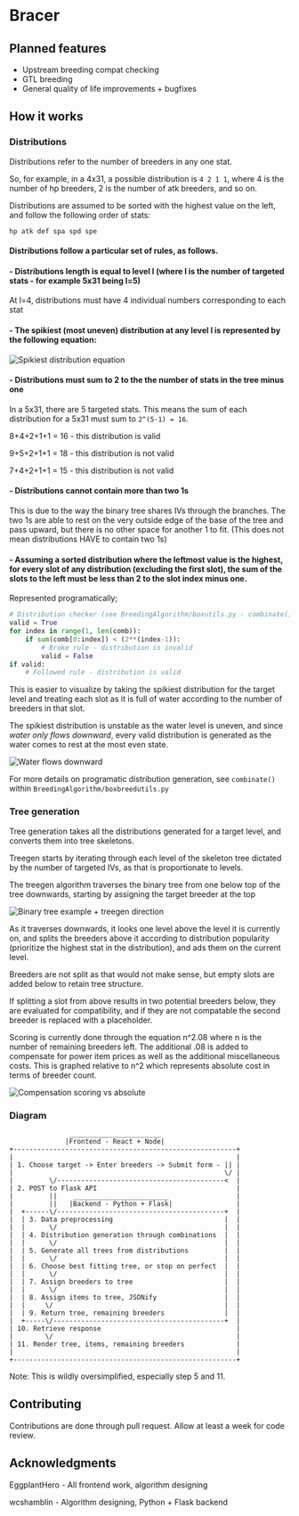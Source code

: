 # Bracer

## Planned features

- Upstream breeding compat checking
- GTL breeding
- General quality of life improvements + bugfixes

## How it works

### Distributions
Distributions refer to the number of breeders in any one stat.

So, for example, in a 4x31, a possible distribution is `4 2 1 1`, where 4 is the number of hp breeders, 2 is the number of atk breeders, and so on.

Distributions are assumed to be sorted with the highest value on the left, and follow the following order of stats:

`hp atk def spa spd spe`


#### Distributions follow a particular set of rules, as follows.
#### - Distributions length is equal to level l (where l is the number of targeted stats - for example 5x31 being l=5)

At l=4, distributions must have 4 individual numbers corresponding to each stat


#### - The spikiest (most uneven) distribution at any level l is represented by the following equation:

![Spikiest distribution equation](https://imgur.com/vZq1lxl.png)



#### - Distributions must sum to 2 to the the number of stats in the tree minus one

In a 5x31, there are 5 targeted stats. This means the sum of each distribution for a 5x31 must sum to `2^(5-1) = 16`.


8+4+2+1+1 = 16 - this distribution is valid

9+5+2+1+1 = 18 - this distribution is not valid

7+4+2+1+1 = 15 - this distribution is not valid



#### - Distributions cannot contain more than two 1s

This is due to the way the binary tree shares IVs through the branches.
The two 1s are able to rest on the very outside edge of the base of the tree and pass upward, but there is no other space for another 1 to fit. (This does not mean distributions HAVE to contain two 1s)



#### - Assuming a sorted distribution where the leftmost value is the highest, for every slot of any distribution (excluding the first slot), the sum of the slots to the left must be less than 2 to the slot index minus one.

Represented programatically;
```py
# Distribution checker (see BreedingAlgorithm/boxutils.py - combinate())
valid = True
for index in range(1, len(comb)):
    if sum(comb[0:index]) < (2**(index-1)):
        # Broke rule - distribution is invalid
        valid = False
if valid:
    # Followed rule - distribution is valid
```

This is easier to visualize by taking the spikiest distribution for the target level and treating each slot as it is full of water according to the number of breeders in that slot.

The spikiest distribution is unstable as the water level is uneven, and since *water only flows downward*, every valid distribution is generated as the water comes to rest at the most even state.

![Water flows downward](https://i.imgur.com/QWVxDfI.png)

For more details on programatic distribution generation, see `combinate()` within `BreedingAlgorithm/boxbreedutils.py`

### Tree generation
Tree generation takes all the distributions generated for a target level, and converts them into tree skeletons.

Treegen starts by iterating through each level of the skeleton tree dictated by the number of targeted IVs, as that is proportionate to levels.

The treegen algorithm traverses the binary tree from one below top of the tree downwards, starting by assigning the target breeder at the top

![Binary tree example + treegen direction](https://imgur.com/XYI5E7H.png)

As it traverses downwards, it looks one level above the level it is currently on, and splits the breeders above it according to distribution popularity (prioritize the highest stat in the distribution), and ads them on the current level. 

Breeders are not split as that would not make sense, but empty slots are added below to retain tree structure. 

If splitting a slot from above results in two potential breeders below, they are evaluated for compatibility, and if they are not compatable the second breeder is replaced with a placeholder.

Scoring is currently done through the equation n^2.08 where n is the number of remaining breeders left. The additional .08 is added to compensate for power item prices as well as the additional miscellaneous costs. This is graphed relative to n^2 which represents absolute cost in terms of breeder count.

![Compensation scoring vs absolute](https://imgur.com/ftiIHVy.png)

### Diagram
```
               _______________________
              |Frontend - React + Node|
+--------------------------------------------------------+
|                                                        |
| 1. Choose target -> Enter breeders -> Submit form - || |
|                                                     \/ |
|         \/------------------------------------------<  |
| 2. POST to Flask API                                   |
|         ||    ________________________                 |
|         ||   |Backend - Python + Flask|                |
|  +------\/------------------------------------------+  |
|  | 3. Data preprocessing                            |  |
|  |      \/                                          |  |
|  | 4. Distribution generation through combinations  |  |
|  |      \/                                          |  |
|  | 5. Generate all trees from distributions         |  |
|  |      \/                                          |  |
|  | 6. Choose best fitting tree, or stop on perfect  |  |
|  |      \/                                          |  |
|  | 7. Assign breeders to tree                       |  |
|  |      \/                                          |  |
|  | 8. Assign items to tree, JSONify                 |  |
|  |     \/                                           |  |
|  | 9. Return tree, remaining breeders               |  |
|  +-----\/-------------------------------------------+  |
| 10. Retrieve response                                  |
|        \/                                              |
| 11. Render tree, items, remaining breeders             |
|                                                        |
+--------------------------------------------------------+
```
Note: This is wildly oversimplified, especially step 5 and 11.

## Contributing
Contributions are done through pull request. Allow at least a week for code review.

## Acknowledgments
EggplantHero - All frontend work, algorithm designing

wcshamblin - Algorithm designing,  Python + Flask backend